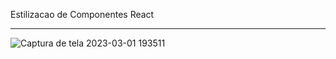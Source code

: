 Estilizacao de Componentes React

<hr>

![Captura de tela 2023-03-01 193511](https://user-images.githubusercontent.com/83145774/222280389-c49e1a26-68a7-4859-819a-b2d2ac1a0e50.png)
